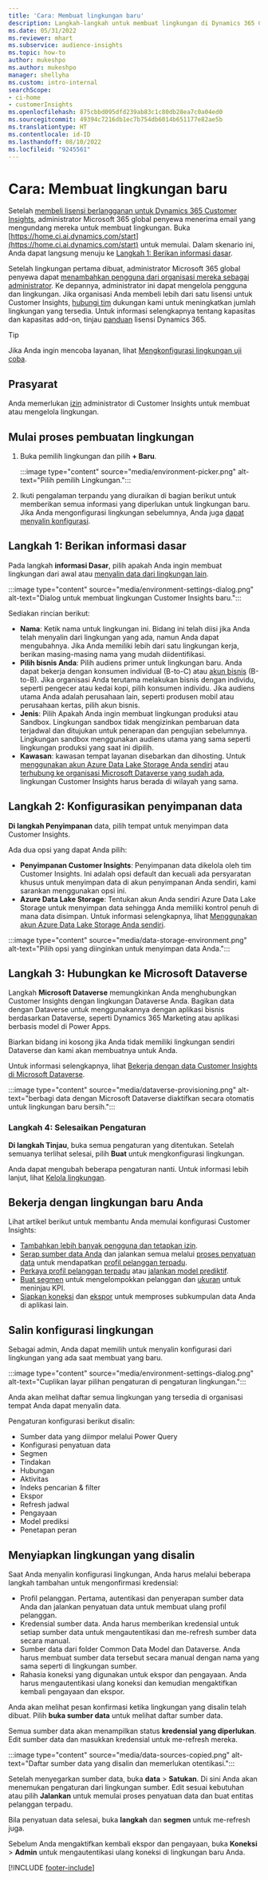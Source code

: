```yaml
---
title: 'Cara: Membuat lingkungan baru'
description: Langkah-langkah untuk membuat lingkungan di Dynamics 365 Customer Insights.
ms.date: 05/31/2022
ms.reviewer: mhart
ms.subservice: audience-insights
ms.topic: how-to
author: mukeshpo
ms.author: mukeshpo
manager: shellyha
ms.custom: intro-internal
searchScope:
- ci-home
- customerInsights
ms.openlocfilehash: 875cbbd095dfd239ab83c1c80db28ea7c0a04ed0
ms.sourcegitcommit: 49394c7216db1ec7b754db6014b651177e82ae5b
ms.translationtype: HT
ms.contentlocale: id-ID
ms.lasthandoff: 08/10/2022
ms.locfileid: "9245561"
---
```

# <a name="how-to-create-a-new-environment"></a>Cara: Membuat lingkungan baru

Setelah [membeli lisensi berlangganan untuk Dynamics 365 Customer Insights](paid-license.md), administrator Microsoft 365 global penyewa menerima email yang mengundang mereka untuk membuat lingkungan. Buka [https://home.ci.ai.dynamics.com/start](https://home.ci.ai.dynamics.com/start) untuk memulai. Dalam skenario ini, Anda dapat langsung menuju ke [Langkah 1: Berikan informasi dasar](#step-1-provide-basic-information).

Setelah lingkungan pertama dibuat, administrator Microsoft 365 global penyewa dapat [menambahkan pengguna dari organisasi mereka sebagai administrator](permissions.md). Ke depannya, administrator ini dapat mengelola pengguna dan lingkungan. Jika organisasi Anda membeli lebih dari satu lisensi untuk Customer Insights, [hubungi tim](https://go.microsoft.com/fwlink/?linkid=2079641) dukungan kami untuk meningkatkan jumlah lingkungan yang tersedia. Untuk informasi selengkapnya tentang kapasitas dan kapasitas add-on, tinjau [panduan](https://go.microsoft.com/fwlink/?LinkId=866544) lisensi Dynamics 365.

> [!TIP]
> Jika Anda ingin mencoba layanan, lihat [Mengkonfigurasi lingkungan uji coba](trial-signup.md).

## <a name="prerequisites"></a>Prasyarat

Anda memerlukan [izin](permissions.md) administrator di Customer Insights untuk membuat atau mengelola lingkungan.

## <a name="start-the-environment-creation-process"></a>Mulai proses pembuatan lingkungan

1. Buka pemilih lingkungan dan pilih **+ Baru**.
  
   :::image type="content" source="media/environment-picker.png" alt-text="Pilih pemilih Lingkungan.":::

1. Ikuti pengalaman terpandu yang diuraikan di bagian berikut untuk memberikan semua informasi yang diperlukan untuk lingkungan baru. Jika Anda mengonfigurasi lingkungan sebelumnya, Anda juga [dapat menyalin konfigurasi](#copy-the-environment-configuration).

## <a name="step-1-provide-basic-information"></a>Langkah 1: Berikan informasi dasar

Pada langkah **informasi Dasar**, pilih apakah Anda ingin membuat lingkungan dari awal atau [menyalin data dari lingkungan lain](#copy-the-environment-configuration).

   :::image type="content" source="media/environment-settings-dialog.png" alt-text="Dialog untuk membuat lingkungan Customer Insights baru.":::

Sediakan rincian berikut:

- **Nama**: Ketik nama untuk lingkungan ini. Bidang ini telah diisi jika Anda telah menyalin dari lingkungan yang ada, namun Anda dapat mengubahnya. Jika Anda memiliki lebih dari satu lingkungan kerja, berikan masing-masing nama yang mudah diidentifikasi.
- **Pilih bisnis Anda**: Pilih audiens primer untuk lingkungan baru. Anda dapat bekerja dengan konsumen individual (B-to-C) atau [akun bisnis](work-with-business-accounts.md) (B-to-B). Jika organisasi Anda terutama melakukan bisnis dengan individu, seperti pengecer atau kedai kopi, pilih konsumen individu. Jika audiens utama Anda adalah perusahaan lain, seperti produsen mobil atau perusahaan kertas, pilih akun bisnis.
- **Jenis**: Pilih Apakah Anda ingin membuat lingkungan produksi atau Sandbox. Lingkungan sandbox tidak mengizinkan pembaruan data terjadwal dan ditujukan untuk penerapan dan pengujian sebelumnya. Lingkungan sandbox menggunakan audiens utama yang sama seperti lingkungan produksi yang saat ini dipilih.
- **Kawasan**: kawasan tempat layanan disebarkan dan dihosting. Untuk [menggunakan akun Azure Data Lake Storage Anda sendiri](own-data-lake-storage.md) atau [terhubung ke organisasi Microsoft Dataverse yang sudah ada](customer-insights-dataverse.md), lingkungan Customer Insights harus berada di wilayah yang sama.

## <a name="step-2-configure-data-storage"></a>Langkah 2: Konfigurasikan penyimpanan data

**Di langkah Penyimpanan** data, pilih tempat untuk menyimpan data Customer Insights.

Ada dua opsi yang dapat Anda pilih:

- **Penyimpanan Customer Insights**: Penyimpanan data dikelola oleh tim Customer Insights. Ini adalah opsi default dan kecuali ada persyaratan khusus untuk menyimpan data di akun penyimpanan Anda sendiri, kami sarankan menggunakan opsi ini.
- **Azure Data Lake Storage**: Tentukan akun Anda sendiri Azure Data Lake Storage untuk menyimpan data sehingga Anda memiliki kontrol penuh di mana data disimpan. Untuk informasi selengkapnya, lihat [Menggunakan akun Azure Data Lake Storage Anda sendiri](own-data-lake-storage.md).

:::image type="content" source="media/data-storage-environment.png" alt-text="Pilih opsi yang diinginkan untuk menyimpan data Anda.":::

## <a name="step-3-connect-to-microsoft-dataverse"></a>Langkah 3: Hubungkan ke Microsoft Dataverse

Langkah **Microsoft Dataverse** memungkinkan Anda menghubungkan Customer Insights dengan lingkungan Dataverse Anda. Bagikan data dengan Dataverse untuk menggunakannya dengan aplikasi bisnis berdasarkan Dataverse, seperti Dynamics 365 Marketing atau aplikasi berbasis model di Power Apps.

Biarkan bidang ini kosong jika Anda tidak memiliki lingkungan sendiri Dataverse dan kami akan membuatnya untuk Anda.

Untuk informasi selengkapnya, lihat [Bekerja dengan data Customer Insights di Microsoft Dataverse](customer-insights-dataverse.md).

:::image type="content" source="media/dataverse-provisioning.png" alt-text="berbagi data dengan Microsoft Dataverse diaktifkan secara otomatis untuk lingkungan baru bersih.":::

### <a name="step-4-finalize-the-settings"></a>Langkah 4: Selesaikan Pengaturan

**Di langkah Tinjau**, buka semua pengaturan yang ditentukan. Setelah semuanya terlihat selesai, pilih **Buat** untuk mengkonfigurasi lingkungan.

Anda dapat mengubah beberapa pengaturan nanti. Untuk informasi lebih lanjut, lihat [Kelola lingkungan](manage-environments.md).

## <a name="work-with-your-new-environment"></a>Bekerja dengan lingkungan baru Anda

Lihat artikel berikut untuk membantu Anda memulai konfigurasi Customer Insights:

- [Tambahkan lebih banyak pengguna dan tetapkan izin](permissions.md).
- [Serap sumber data Anda](data-sources.md) dan jalankan semua melalui [proses penyatuan data](data-unification.md) untuk mendapatkan [profil pelanggan terpadu](customer-profiles.md).
- [Perkaya profil pelanggan terpadu](enrichment-hub.md) atau [jalankan model prediktif](predictions-overview.md).
- [Buat segmen](segments.md) untuk mengelompokkan pelanggan dan [ukuran](measures.md) untuk meninjau KPI.
- [Siapkan koneksi](connections.md) dan [ekspor](export-destinations.md) untuk memproses subkumpulan data Anda di aplikasi lain.

## <a name="copy-the-environment-configuration"></a>Salin konfigurasi lingkungan

Sebagai admin, Anda dapat memilih untuk menyalin konfigurasi dari lingkungan yang ada saat membuat yang baru.

:::image type="content" source="media/environment-settings-dialog.png" alt-text="Cuplikan layar pilihan pengaturan di pengaturan lingkungan.":::

Anda akan melihat daftar semua lingkungan yang tersedia di organisasi tempat Anda dapat menyalin data.

Pengaturan konfigurasi berikut disalin:

- Sumber data yang diimpor melalui Power Query
- Konfigurasi penyatuan data
- Segmen
- Tindakan
- Hubungan
- Aktivitas
- Indeks pencarian & filter
- Ekspor
- Refresh jadwal
- Pengayaan
- Model prediksi
- Penetapan peran

## <a name="set-up-a-copied-environment"></a>Menyiapkan lingkungan yang disalin

Saat Anda menyalin konfigurasi lingkungan, Anda harus melalui beberapa langkah tambahan untuk mengonfirmasi kredensial:

- Profil pelanggan. Pertama, autentikasi dan penyerapan sumber data Anda dan jalankan penyatuan data untuk membuat ulang profil pelanggan.
- Kredensial sumber data. Anda harus memberikan kredensial untuk setiap sumber data untuk mengautentikasi dan me-refresh sumber data secara manual.
- Sumber data dari folder Common Data Model dan Dataverse. Anda harus membuat sumber data tersebut secara manual dengan nama yang sama seperti di lingkungan sumber.
- Rahasia koneksi yang digunakan untuk ekspor dan pengayaan. Anda harus mengautentikasi ulang koneksi dan kemudian mengaktifkan kembali pengayaan dan ekspor.

Anda akan melihat pesan konfirmasi ketika lingkungan yang disalin telah dibuat. Pilih **buka sumber data** untuk melihat daftar sumber data.

Semua sumber data akan menampilkan status **kredensial yang diperlukan**. Edit sumber data dan masukkan kredensial untuk me-refresh mereka.

:::image type="content" source="media/data-sources-copied.png" alt-text="Daftar sumber data yang disalin dan memerlukan otentikasi.":::

Setelah menyegarkan sumber data, buka **data** > **Satukan**. Di sini Anda akan menemukan pengaturan dari lingkungan sumber. Edit sesuai kebutuhan atau pilih **Jalankan** untuk memulai proses penyatuan data dan buat entitas pelanggan terpadu.

Bila penyatuan data selesai, buka **langkah** dan **segmen** untuk me-refresh juga.

Sebelum Anda mengaktifkan kembali ekspor dan pengayaan, buka **Koneksi** > **Admin** untuk mengautentikasi ulang koneksi di lingkungan baru Anda.

[!INCLUDE [footer-include](includes/footer-banner.md)]
